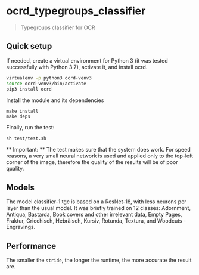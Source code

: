 # ocrd_typegroups_classifier

> Typegroups classifier for OCR

## Quick setup

If needed, create a virtual environment for Python 3 (it was tested
successfully with Python 3.7), activate it, and install ocrd.

```sh
virtualenv -p python3 ocrd-venv3
source ocrd-venv3/bin/activate
pip3 install ocrd
```

Install the module and its dependencies

```
make install
make deps
```

Finally, run the test:

```
sh test/test.sh
```

** Important: ** The test makes sure that the system does work. For
speed reasons, a very small neural network is used and applied only to
the top-left corner of the image, therefore the quality of the results
will be of poor quality.

## Models

The model classifier-1.tgc is based on a ResNet-18, with less neurons
per layer than the usual model. It was briefly trained on 12 classes:
Adornment, Antiqua, Bastarda, Book covers and other irrelevant data,
Empty Pages, Fraktur, Griechisch, Hebräisch, Kursiv, Rotunda, Textura,
and Woodcuts - Engravings.

## Performance

The smaller the `stride`, the longer the runtime, the more accurate the
result are.


